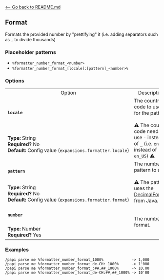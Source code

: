 [\<-- Go back to README.md](../../README.md)

## Format

Formats the provided number by "prettifying" it (i.e. adding separators such as `,` to divide thousands)

### Placeholder patterns

- `%formatter_number_format_<number>`
- `%formatter_number_format_[locale]:[pattern]_<number>%`

### Options

<table>
  <tr>
    <td align="center" nowrap="nowrap">
      Option
    </td>
    <td align="center" nowrap="nowrap">
      Description
    </td>
  </tr>
  <tr>
    <td nowrap="nowrap">
      <h4><code>locale</code></h4>
    </td>
    <td rowspan="2">
      The country code to use for the pattern.<br>
      <br>
      ⚠️ The country code needs to use <code>-</code> instead of <code>_</code> (i.e. <code>en-US</code> instead of <code>en_US</code>) ⚠️
    </td>
  </tr>
  <tr>
    <td nowrap="nowrap">
      <b>Type:</b> String<br>
      <b>Required?</b> No<br>
      <b>Default:</b> Config value (<code>expansions.formatter.locale</code>)
    </td>
  </tr>
  <tr>
    <td nowrap="nowrap">
      <h4><code>pattern</code></h4>
    </td>
    <td rowspan="2">
      The number pattern to use.<br>
      <br>
      ⚠️ The pattern uses the <a href="https://docs.oracle.com/en/java/javase/11/docs/api/java.base/java/text/DecimalFormat.html">DecimalFormat</a> from Java. ⚠️
    </td>
  </tr>
  <tr>
    <td nowrap="nowrap">
      <b>Type:</b> String<br>
      <b>Required?</b> No<br>
      <b>Default:</b> Config value (<code>expansions.formatter.format</code>)
    </td>
  </tr>
  <tr>
    <td nowrap="nowrap">
      <h4><code>number</code></h4>
    </td>
    <td rowspan="2">
      The number to format.
    </td>
  </tr>
  <tr>
    <td nowrap="nowrap">
      <b>Type:</b> Number<br>
      <b>Required?</b> Yes
    </td>
  </tr>
</table>

### Examples

```
/papi parse me %formatter_number_format_1000%             -> 1,000
/papi parse me %formatter_number_format_de-CH:_1000%      -> 1'000
/papi parse me %formatter_number_format_:##,##_1000%      -> 10,00
/papi parse me %formatter_number_format_de-CH:##,##_1000% -> 10'00
```
